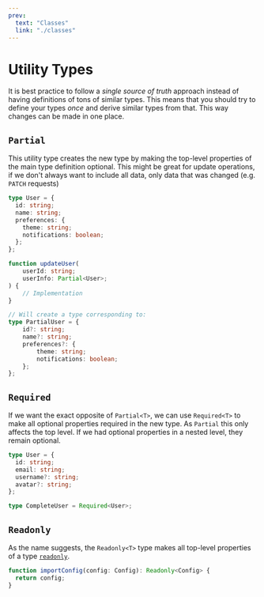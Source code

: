 ```yaml
---
prev:
  text: "Classes"
  link: "./classes"
---
```


# Utility Types

It is best practice to follow a _single source of truth_ approach instead of having definitions of tons of similar types. This means that you should try to define your types _once_ and derive similar types from that. This way changes can be made in one place.

## `Partial`

This utility type creates the new type by making the top-level properties of the main type definition optional. This might be great for update operations, if we don't always want to include all data, only data that was changed (e.g. `PATCH` requests)

```typescript
type User = {
  id: string;
  name: string;
  preferences: {
    theme: string;
    notifications: boolean;
  };
};

function updateUser(
    userId: string;
    userInfo: Partial<User>;
) {
    // Implementation
}

// Will create a type corresponding to:
type PartialUser = {
    id?: string;
    name?: string;
    preferences?: {
        theme: string;
        notifications: boolean;
    };
};
```

## `Required`

If we want the exact opposite of `Partial<T>`, we can use `Required<T>` to make all optional properties required in the new type. As `Partial` this only affects the top level. If we had optional properties in a nested level, they remain optional.

```typescript
type User = {
  id: string;
  email: string;
  username?: string;
  avatar?: string;
};

type CompleteUser = Required<User>;
```

## `Readonly`

As the name suggests, the `Readonly<T>` type makes all top-level properties of a type [`readonly`](./objects#readonly-properties-and-as-const).

```typescript
function importConfig(config: Config): Readonly<Config> {
  return config;
}
```
